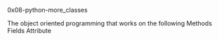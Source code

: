 0x08-python-more_classes

The object oriented programming that works on the following
Methods
Fields
Attribute
